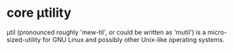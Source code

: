 # core μtility
μtil (pronounced roughly 'mew-til', or could be written as 'mutil') is a micro-sized-utility for GNU Linux and possibly other Unix-like operating systems.
